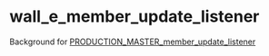 # wall_e_member_update_listener

Background for [PRODUCTION_MASTER_member_update_listener](https://github.com/CSSS/wall_e/wiki/wall_e-PROD-infrastructure#production_master_member_update_listener)
